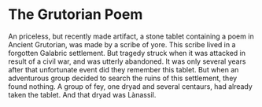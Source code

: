 # The Grutorian Poem

An priceless, but recently made artifact, a stone tablet containing a poem in Ancient Grutorian, was made by a scribe of yore. This scribe lived in a forgotten Galabric settlement. But tragedy struck when it was attacked in result of a civil war, and was utterly abandoned. It was only several years after that unfortunate event did they remember this tablet. But when an adventurous group decided to search the ruins of this settlement, they found nothing. A group of fey, one dryad and several centaurs, had already taken the tablet. And that dryad was Lànassil.
